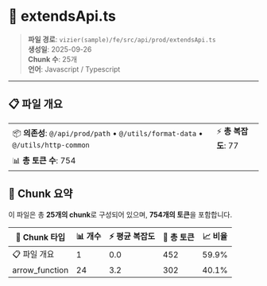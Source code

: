 # 📄 extendsApi.ts

> **파일 경로**: `vizier(sample)/fe/src/api/prod/extendsApi.ts`  
> **생성일**: 2025-09-26  
> **Chunk 수**: 25개  
> **언어**: Javascript / Typescript
---


## 📋 파일 개요

| | |
|--|--|
| 📦 **의존성**: `@/api/prod/path` • `@/utils/format-data` • `@/utils/http-common` | ⚡ **총 복잡도**: 77 |
| 📊 **총 토큰 수**: 754 |  |






## 🧩 Chunk 요약

이 파일은 총 **25개의 chunk**로 구성되어 있으며, **754개의 토큰**을 포함합니다.

| 🧩 Chunk 타입 | 📊 개수 | ⚡ 평균 복잡도 | 📝 총 토큰 | 📈 비율 |
|---------------|--------|-------------|----------|--------|
| 📋 파일 개요 | 1 | 0.0 | 452 | 59.9% |
| arrow_function | 24 | 3.2 | 302 | 40.1% |

